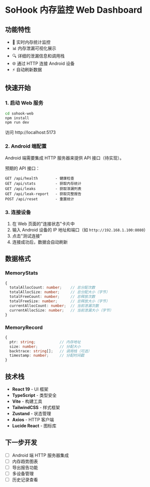 # SoHook 内存监控 Web Dashboard

## 功能特性

- 🔄 实时内存统计监控
- 📊 内存泄漏可视化展示
- 🔍 详细的泄漏信息和调用栈
- 🌐 通过 HTTP 连接 Android 设备
- ⚡ 自动刷新数据

## 快速开始

### 1. 启动 Web 服务

```bash
cd sohook-web
npm install
npm run dev
```

访问 http://localhost:5173

### 2. Android 端配置

Android 端需要集成 HTTP 服务器来提供 API 接口（待实现）。

预期的 API 接口：

```
GET /api/health        - 健康检查
GET /api/stats         - 获取内存统计
GET /api/leaks         - 获取泄漏列表
GET /api/leak-report   - 获取完整报告
POST /api/reset        - 重置统计
```

### 3. 连接设备

1. 在 Web 页面的"连接状态"卡片中
2. 输入 Android 设备的 IP 地址和端口（如 `http://192.168.1.100:8080`）
3. 点击"测试连接"
4. 连接成功后，数据会自动刷新

## 数据格式

### MemoryStats

```typescript
{
  totalAllocCount: number;    // 总分配次数
  totalAllocSize: number;     // 总分配大小（字节）
  totalFreeCount: number;     // 总释放次数
  totalFreeSize: number;      // 总释放大小（字节）
  currentAllocCount: number;  // 当前泄漏次数
  currentAllocSize: number;   // 当前泄漏大小（字节）
}
```

### MemoryRecord

```typescript
{
  ptr: string;           // 内存地址
  size: number;          // 分配大小
  backtrace: string[];   // 调用栈（可选）
  timestamp: number;     // 分配时间戳
}
```

## 技术栈

- **React 19** - UI 框架
- **TypeScript** - 类型安全
- **Vite** - 构建工具
- **TailwindCSS** - 样式框架
- **Zustand** - 状态管理
- **Axios** - HTTP 客户端
- **Lucide React** - 图标库

## 下一步开发

- [ ] Android 端 HTTP 服务器集成
- [ ] 内存趋势图表
- [ ] 导出报告功能
- [ ] 多设备管理
- [ ] 历史记录查看
